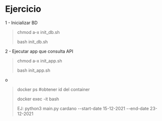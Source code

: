 # Ejercicio

1 - Inicializar BD

> chmod a-x init_db.sh
> 
> bash init_db.sh

2 - Ejecutar app que consulta API

> chmod a-x init_app.sh
> 
> bash init_app.sh

o 

> docker ps #obtener id del container
> 
> docker exec -it <id del container> bash
> 
> EJ: python3 main.py cardano --start-date 15-12-2021 --end-date 23-12-2021

